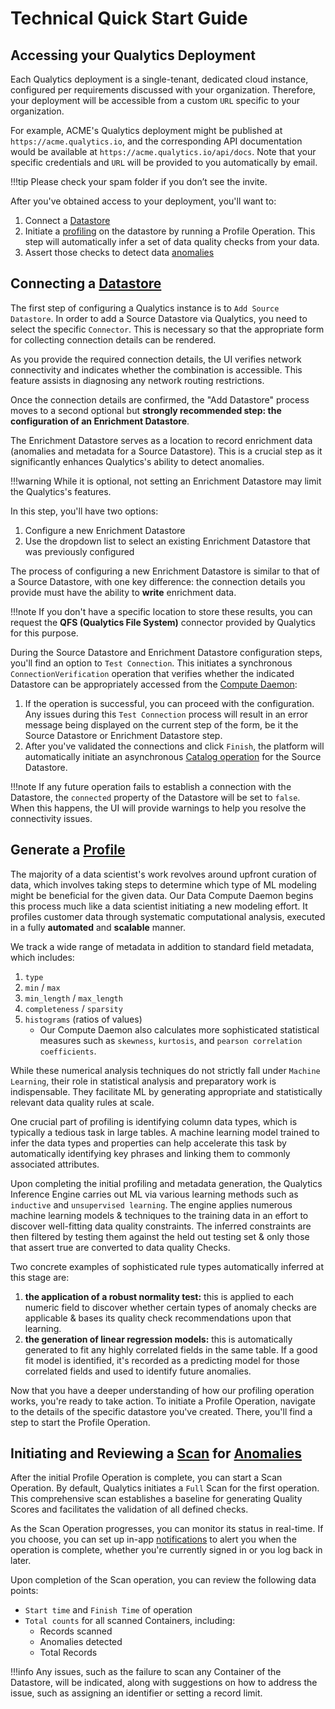 # Technical Quick Start Guide

## Accessing your Qualytics Deployment

Each Qualytics deployment is a single-tenant, dedicated cloud instance, configured per requirements discussed with your organization. Therefore, your deployment will be accessible from a custom `URL` specific to your organization.

For example, ACME's Qualytics deployment might be published at `https://acme.qualytics.io`, and the corresponding API documentation would be available at `https://acme.qualytics.io/api/docs`. Note that your specific credentials and `URL` will be provided to you automatically by email.

!!!tip
    Please check your spam folder if you don’t see the invite.

After you've obtained access to your deployment, you'll want to:

1. Connect a [Datastore](/userguide/glossary/#datastore)
2. Initiate a [profiling](/userguide/glossary#profiling) on the datastore by running a Profile Operation. This step will automatically infer a set of data quality checks from your data.
3. Assert those checks to detect data [anomalies](/userguide/glossary/#anomaly)

## Connecting a [Datastore](/userguide/glossary/#datastore)

The first step of configuring a Qualytics instance is to `Add Source Datastore`. In order to add a Source Datastore via Qualytics, you need to select the specific `Connector`. This is necessary so that the appropriate form for collecting connection details can be rendered.

As you provide the required connection details, the UI verifies network connectivity and indicates whether the combination is accessible. This feature assists in diagnosing any network routing restrictions.

Once the connection details are confirmed, the "Add Datastore" process moves to a second optional but **strongly recommended step: the configuration of an Enrichment Datastore**. 

The Enrichment Datastore serves as a location to record enrichment data (anomalies and metadata for a Source Datastore). This is a crucial step as it significantly enhances Qualytics's ability to detect anomalies.

!!!warning
    While it is optional, not setting an Enrichment Datastore may limit the Qualytics's features.

In this step, you'll have two options:

1. Configure a new Enrichment Datastore
2. Use the dropdown list to select an existing Enrichment Datastore that was previously configured

The process of configuring a new Enrichment Datastore is similar to that of a Source Datastore, with one key difference: the connection details you provide must have the ability to **write** enrichment data.

!!!note
    If you don't have a specific location to store these results, you can request the **QFS (Qualytics File System)** connector provided by Qualytics for this purpose.

During the Source Datastore and Enrichment Datastore configuration steps, you'll find an option to `Test Connection`. This initiates a synchronous `ConnectionVerification` operation that verifies whether the indicated Datastore can be appropriately accessed from the [Compute Daemon](/userguide/glossary/#compute-daemon):

1. If the operation is successful, you can proceed with the configuration. Any issues during this `Test Connection` process will result in an error message being displayed on the current step of the form, be it the Source Datastore or Enrichment Datastore step.
2. After you've validated the connections and click `Finish`, the platform will automatically initiate an asynchronous [Catalog operation](/userguide/glossary/#catalog-operation) for the Source Datastore.

!!!note
    If any future operation fails to establish a connection with the Datastore, the `connected` property of the Datastore will be set to `false`. When this happens, the UI will provide warnings to help you resolve the connectivity issues.

## Generate a [Profile](/userguide/glossary/#profile-operation)

The majority of a data scientist's work revolves around upfront curation of data, which involves taking steps to determine which type of ML modeling might be beneficial for the given data. Our Data Compute Daemon begins this process much like a data scientist initiating a new modeling effort. It profiles customer data through systematic computational analysis, executed in a fully **automated** and **scalable** manner.

We track a wide range of metadata in addition to standard field metadata, which includes:

1. `type`
2. `min` / `max`
3. `min_length` / `max_length`
4. `completeness` / `sparsity`
5. `histograms` (ratios of values)
    - Our Compute Daemon also calculates more sophisticated statistical measures such as `skewness`, `kurtosis`, and `pearson correlation coefficients`.

While these numerical analysis techniques do not strictly fall under `Machine Learning`, their role in statistical analysis and preparatory work is indispensable. They facilitate ML by generating appropriate and statistically relevant data quality rules at scale.

One crucial part of profiling is identifying column data types, which is typically a tedious task in large tables. A machine learning model trained to infer the data types and properties can help accelerate this task by automatically identifying key phrases and linking them to commonly associated attributes.

Upon completing the initial profiling and metadata generation, the Qualytics Inference Engine carries out ML via various learning methods such as `inductive` and `unsupervised learning`. The engine applies numerous machine learning models & techniques to the training data in an effort to discover well-fitting data quality constraints. The inferred constraints are then filtered by testing them against the held out testing set & only those that assert true are converted to data quality Checks.

Two concrete examples of sophisticated rule types automatically inferred at this stage are:

1. **the application of a robust normality test:** this is applied to each numeric field to discover whether certain types of anomaly checks are applicable & bases its quality check recommendations upon that learning.
2. **the generation of linear regression models:** this is automatically generated to fit any highly correlated fields in the same table. If a good fit model is identified, it's recorded as a predicting model for those correlated fields and used to identify future anomalies.

Now that you have a deeper understanding of how our profiling operation works, you're ready to take action. To initiate a Profile Operation, navigate to the details of the specific datastore you've created. There, you'll find a step to start the Profile Operation.

## Initiating and Reviewing a [Scan](userguide/glossary/#incremental-scan-operation) for [Anomalies](/userguide/glossary/#anomaly)

After the initial Profile Operation is complete, you can start a Scan Operation. By default, Qualytics initiates a `Full` Scan for the first operation. This comprehensive scan establishes a baseline for generating Quality Scores and facilitates the validation of all defined checks.

As the Scan Operation progresses, you can monitor its status in real-time. If you choose, you can set up in-app [notifications](/userguide/notifications/what-is-a-notification/) to alert you when the operation is complete, whether you're currently signed in or you log back in later.

Upon completion of the Scan operation, you can review the following data points:

- `Start time` and `Finish Time` of operation
- `Total counts` for all scanned Containers, including:
    - Records scanned
    - Anomalies detected
    - Total Records

!!!info
    Any issues, such as the failure to scan any Container of the Datastore, will be indicated, along with suggestions on how to address the issue, such as assigning an identifier or setting a record limit.

<!-- ## Monitor `data freshness` -->